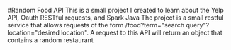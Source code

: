 #Random Food API
This is a small project I created to learn about the Yelp API, Oauth RESTful requests, and Spark Java
The project is a small restful service that allows requests of the form /food?term="search query"?location="desired location".
A request to this API will return an object that contains a random restaurant
